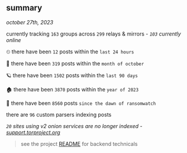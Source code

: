 
## summary
_october 27th, 2023_

currently tracking `163` groups across `299` relays & mirrors - _`103` currently online_

⏲ there have been `12` posts within the `last 24 hours`

🦈 there have been `319` posts within the `month of october`

🪐 there have been `1502` posts within the `last 90 days`

🏚 there have been `3870` posts within the `year of 2023`

🦕 there have been `8560` posts `since the dawn of ransomwatch`

there are `96` custom parsers indexing posts

_`20` sites using v2 onion services are no longer indexed - [support.torproject.org](https://support.torproject.org/onionservices/v2-deprecation/)_

> see the project [README](https://github.com/joshhighet/ransomwatch#ransomwatch--) for backend technicals
